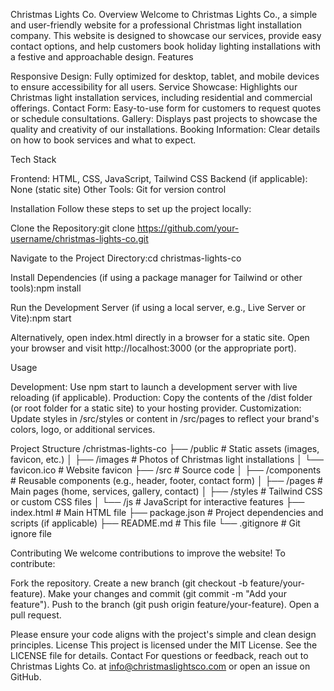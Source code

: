 Christmas Lights Co.
Overview
Welcome to Christmas Lights Co., a simple and user-friendly website for a professional Christmas light installation company. This website is designed to showcase our services, provide easy contact options, and help customers book holiday lighting installations with a festive and approachable design.
Features

Responsive Design: Fully optimized for desktop, tablet, and mobile devices to ensure accessibility for all users.
Service Showcase: Highlights our Christmas light installation services, including residential and commercial offerings.
Contact Form: Easy-to-use form for customers to request quotes or schedule consultations.
Gallery: Displays past projects to showcase the quality and creativity of our installations.
Booking Information: Clear details on how to book services and what to expect.

Tech Stack

Frontend: HTML, CSS, JavaScript, Tailwind CSS
Backend (if applicable): None (static site)
Other Tools: Git for version control

Installation
Follow these steps to set up the project locally:

Clone the Repository:git clone https://github.com/your-username/christmas-lights-co.git


Navigate to the Project Directory:cd christmas-lights-co


Install Dependencies (if using a package manager for Tailwind or other tools):npm install


Run the Development Server (if using a local server, e.g., Live Server or Vite):npm start

Alternatively, open index.html directly in a browser for a static site.
Open your browser and visit http://localhost:3000 (or the appropriate port).

Usage

Development: Use npm start to launch a development server with live reloading (if applicable).
Production: Copy the contents of the /dist folder (or root folder for a static site) to your hosting provider.
Customization: Update styles in /src/styles or content in /src/pages to reflect your brand's colors, logo, or additional services.

Project Structure
/christmas-lights-co
├── /public           # Static assets (images, favicon, etc.)
│   ├── /images       # Photos of Christmas light installations
│   └── favicon.ico   # Website favicon
├── /src              # Source code
│   ├── /components   # Reusable components (e.g., header, footer, contact form)
│   ├── /pages        # Main pages (home, services, gallery, contact)
│   ├── /styles       # Tailwind CSS or custom CSS files
│   └── /js           # JavaScript for interactive features
├── index.html        # Main HTML file
├── package.json      # Project dependencies and scripts (if applicable)
├── README.md         # This file
└── .gitignore        # Git ignore file

Contributing
We welcome contributions to improve the website! To contribute:

Fork the repository.
Create a new branch (git checkout -b feature/your-feature).
Make your changes and commit (git commit -m "Add your feature").
Push to the branch (git push origin feature/your-feature).
Open a pull request.

Please ensure your code aligns with the project's simple and clean design principles.
License
This project is licensed under the MIT License. See the LICENSE file for details.
Contact
For questions or feedback, reach out to Christmas Lights Co. at info@christmaslightsco.com or open an issue on GitHub.
